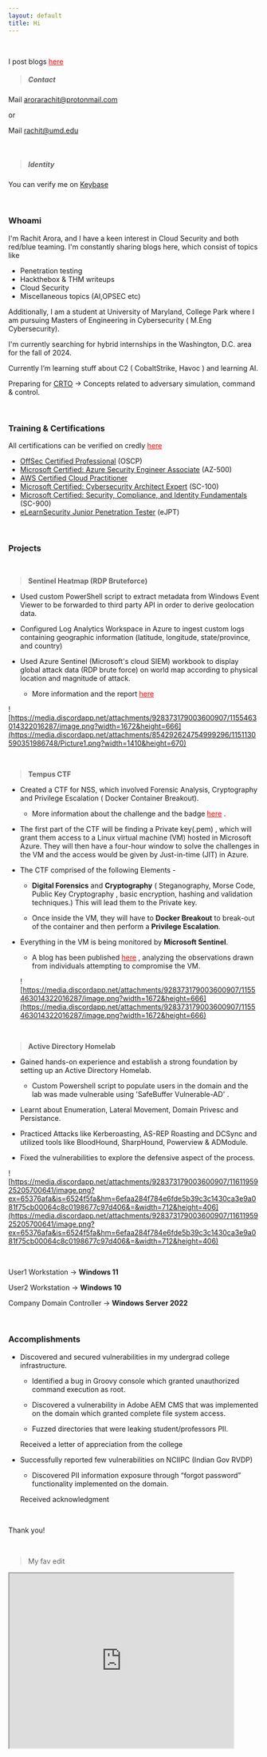 ```yaml
---
layout: default
title: Hi
---
```

<br>

I post blogs <a href="/blog" style="color:red;" rel="noopener">here</a> 
<br>


> ##### Contact

<!-- Add icon library -->
<link rel="stylesheet" href="https://cdnjs.cloudflare.com/ajax/libs/font-awesome/4.7.0/css/font-awesome.min.css">



Mail <a href = "mailto:admin@arorarachit.com" target="_blank" rel="noopener"> arorarachit@protonmail.com </a>

or

Mail <a href = "mailto:admin@arorarachit.com" target="_blank" rel="noopener"> rachit@umd.edu </a>


<!-- Add font awesome icons -->
<a href="#" class="fa fa-twitter" href = "https://twitter.com/rach1tarora" target="_blank" rel="noopener" ></a> &nbsp; 
<a href="#" class="fa fa-steam" href = "https://steamcommunity.com/id/JediMindTr1cks" target="_blank" rel="noopener" ></a> &nbsp; 
<a href="#" class="fa fa-github" href = "https://github.com/rach1tarora" target="_blank" rel="noopener" ></a> &nbsp; 
<a href="#" class="fa fa-linkedin" href = "https://www.linkedin.com/in/rach1tarora/" target="_blank" rel="noopener" ></a> &nbsp; 

> ##### Identity

You can verify me on <a href="https://keybase.io/rachitaroraa" target="_blank" rel="noopener">Keybase</a> 




<br>

### Whoami

I'm Rachit Arora, and I have a keen interest in Cloud Security and both red/blue teaming. I'm constantly sharing blogs here, which consist of topics like 

- Penetration testing
- Hackthebox &  THM writeups
- Cloud Security
- Miscellaneous topics (AI,OPSEC etc)

Additionally, I am a student at University of Maryland, College Park where I am pursuing Masters of Engineering in Cybersecurity ( M.Eng Cybersecurity).

I'm currently searching for hybrid internships in the Washington, D.C. area for the fall of 2024.

Currently I’m learning stuff about C2 ( CobaltStrike, Havoc ) and learning AI. 

Preparing for [CRTO](https://training.zeropointsecurity.co.uk/courses/red-team-ops) → Concepts related to adversary simulation, command & control.

<br>

### Training & Certifications

All certifications can be verified on credly <a href="https://www.credly.com/users/rachit-arora.6027f270" style="color:red;" rel="noopener">here</a>

- [OffSec Certified Professional](https://www.credential.net/57148f07-f47e-497e-b34f-bb60c6ee28c3#gs.4w8fyh%5C) (OSCP)
- [Microsoft Certified: Azure Security Engineer Associate](https://www.credly.com/badges/1c258de3-a8dc-4586-b6a9-ff4d3a53c9b7) (AZ-500)
- [AWS Certified Cloud Practitioner](https://www.credly.com/badges/5d3ea344-ecf2-4e1e-82ed-ab175733dc48)
- [Microsoft Certified: Cybersecurity Architect Expert](https://www.credly.com/badges/fcfbfadf-81a1-490a-85c0-73ed7d2cebb5) (SC-100)
- [Microsoft Certified: Security, Compliance, and Identity Fundamentals](https://www.credly.com/badges/5b111be7-2ec8-441b-b77a-dbc61460dc7c) (SC-900)
- [eLearnSecurity Junior Penetration Tester](https://verified.elearnsecurity.com/certificates/f61e9c01-e250-4faa-99cb-869382a47ccd) (eJPT)

<br>

### **Projects**

<br>

> **Sentinel Heatmap (RDP Bruteforce)**
    
- Used custom PowerShell script to extract metadata from Windows Event Viewer to be forwarded to third party API in order to derive geolocation data.

- Configured Log Analytics Workspace in Azure to ingest custom logs containing geographic information (latitude, longitude, state/province, and country)

- Used Azure Sentinel (Microsoft's cloud SIEM) workbook to display global attack data (RDP brute force) on world map according to physical location and magnitude of attack.

   - More information and the report <a href="https://arorarachit.com/blog/sentinel-heatmap-rdp-bruteforce" style="color:red;" rel="noopener">here</a> 

![https://media.discordapp.net/attachments/928373179003600907/1155463014322016287/image.png?width=1672&height=666](https://media.discordapp.net/attachments/854292624754999296/1151130590351986748/Picture1.png?width=1410&height=670)


<br>


> **Tempus CTF**
    
    
- Created a CTF for NSS, which involved Forensic Analysis, Cryptography and Privilege Escalation ( Docker Container Breakout). 

    - More information about the challenge and the badge <a href="https://www.credly.com/org/noshitsecurity/badge/rage" style="color:red;" rel="noopener">here</a> .

- The first part of the  CTF will be finding a Private key(.pem) , which will grant them access to a Linux virtual machine (VM) hosted in Microsoft Azure.
They will then have a four-hour window to solve the challenges in the VM and the access would be given by Just-in-time (JIT) in Azure.

- The CTF comprised of the following Elements -

    - **Digital Forensics** and **Cryptography** ( Steganography, Morse Code, Public Key Cryptography , basic encryption, hashing and validation techniques.) 
    This will lead them to the Private key.

    - Once inside the VM, they will have to **Docker Breakout** to break-out of the container and then perform a **Privilege Escalation**.

- Everything in the VM is being monitored by **Microsoft Sentinel**.

    - A blog has been published <a href="https://arorarachit.com/blog/azure-sentinel-investigating-incidents" style="color:red;" rel="noopener">here</a> , analyzing the observations drawn from individuals attempting to compromise the VM.
    
    ![https://media.discordapp.net/attachments/928373179003600907/1155463014322016287/image.png?width=1672&height=666](https://media.discordapp.net/attachments/928373179003600907/1155463014322016287/image.png?width=1672&height=666)
    
	<br>

> **Active Directory Homelab**

- Gained hands-on experience and establish a strong foundation by setting up an Active Directory Homelab.

    - Custom Powershell script to populate users in the domain and the lab was made vulnerable using 'SafeBuffer Vulnerable-AD' .

- Learnt about Enumeration, Lateral Movement, Domain Privesc and Persistance.

- Practiced Attacks like Kerberoasting, AS-REP Roasting and DCSync and utilized tools like BloodHound, SharpHound, Powerview & ADModule.

- Fixed the vulnerabilities to explore the defensive aspect of the process.
    
![https://media.discordapp.net/attachments/928373179003600907/1161195925205700641/image.png?ex=65376afa&is=6524f5fa&hm=6efaa284f784e6fde5b39c3c1430ca3e9a081f75cb00064c8c0198677c97d406&=&width=712&height=406](https://media.discordapp.net/attachments/928373179003600907/1161195925205700641/image.png?ex=65376afa&is=6524f5fa&hm=6efaa284f784e6fde5b39c3c1430ca3e9a081f75cb00064c8c0198677c97d406&=&width=712&height=406)

 <br>
    
User1 Workstation → **Windows 11**
    
User2 Workstation → **Windows 10**
    
Company Domain Controller → **Windows Server 2022**
    
<br>

### Accomplishments

- Discovered and secured vulnerabilities in my undergrad college infrastructure.

    - Identified a bug in Groovy console which granted unauthorized command execution as root.

    - Discovered a vulnerability in Adobe AEM CMS that was implemented on the domain which granted complete file system access.

    - Fuzzed directories that were leaking student/professors PII.
    
    Received a letter of appreciation from the college
    

- Successfully reported few vulnerabilities on NCIIPC (Indian Gov RVDP)

    - Discovered PII information exposure through “forgot password” functionality implemented on the domain.
    
    Received acknowledgment 
    
<br>


Thank you!


<br>

> My fav edit 

<iframe width="450" height="350" src="https://www.youtube.com/embed/QVnK9Mhin50"></iframe>